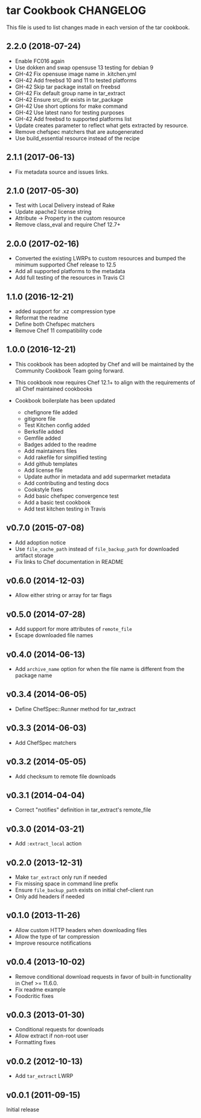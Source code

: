 # tar Cookbook CHANGELOG

This file is used to list changes made in each version of the tar cookbook.

## 2.2.0 (2018-07-24)

- Enable FC016 again
- Use dokken and swap opensuse 13 testing for debian 9
- GH-42 Fix opensuse image name in .kitchen.yml
- GH-42 Add freebsd 10 and 11 to tested platforms
- GH-42 Skip tar package install on freebsd
- GH-42 Fix default group name in tar_extract
- GH-42 Ensure src_dir exists in tar_package
- GH-42 Use short options for make command
- GH-42 Use latest nano for testing purposes
- GH-42 Add freebsd to supported platforms list
- Update creates parameter to reflect what gets extracted by resource.
- Remove chefspec matchers that are autogenerated
- Use build_essential resource instead of the recipe

## 2.1.1 (2017-06-13)

- Fix metadata source and issues links.

## 2.1.0 (2017-05-30)

- Test with Local Delivery instead of Rake
- Update apache2 license string
- Attribute -> Property in the custom resource
- Remove class_eval and require Chef 12.7+

## 2.0.0 (2017-02-16)

- Converted the existing LWRPs to custom resources and bumped the minimum supported Chef release to 12.5 
- Add all supported platforms to the metadata
- Add full testing of the resources in Travis CI

## 1.1.0 (2016-12-21)

- added support for .xz compression type
- Reformat the readme
- Define both Chefspec matchers
- Remove Chef 11 compatibility code

## 1.0.0 (2016-12-21)

- This cookbook has been adopted by Chef and will be maintained by the Community Cookbook Team going forward.
- This cookbook now requires Chef 12.1+ to align with the requirements of all Chef maintained cookbooks
- Cookbook boilerplate has been updated

  - chefignore file added
  - gitignore file
  - Test Kitchen config added
  - Berksfile added
  - Gemfile added
  - Badges added to the readme
  - Add maintainers files
  - Add rakefile for simplified testing
  - Add github templates
  - Add license file
  - Update author in metadata and add supermarket metadata
  - Add contributing and testing docs
  - Cookstyle fixes
  - Add basic chefspec convergence test
  - Add a basic test cookbook
  - Add test kitchen testing in Travis

## v0.7.0 (2015-07-08)

- Add adoption notice
- Use `file_cache_path` instead of `file_backup_path` for downloaded artifact storage
- Fix links to Chef documentation in README

## v0.6.0 (2014-12-03)

- Allow either string or array for tar flags

## v0.5.0 (2014-07-28)

- Add support for more attributes of `remote_file`
- Escape downloaded file names

## v0.4.0 (2014-06-13)

- Add `archive_name` option for when the file name is different from the package name

## v0.3.4 (2014-06-05)

- Define ChefSpec::Runner method for tar_extract

## v0.3.3 (2014-06-03)

- Add ChefSpec matchers

## v0.3.2 (2014-05-05)

- Add checksum to remote file downloads

## v0.3.1 (2014-04-04)

- Correct "notifies" definition in tar_extract's remote_file

## v0.3.0 (2014-03-21)

- Add `:extract_local` action

## v0.2.0 (2013-12-31)

- Make `tar_extract` only run if needed
- Fix missing space in command line prefix
- Ensure `file_backup_path` exists on initial chef-client run
- Only add headers if needed

## v0.1.0 (2013-11-26)

- Allow custom HTTP headers when downloading files
- Allow the type of tar compression
- Improve resource notifications

## v0.0.4 (2013-10-02)

- Remove conditional download requests in favor of built-in functionality in Chef >= 11.6.0.
- Fix readme example
- Foodcritic fixes

## v0.0.3 (2013-01-30)

- Conditional requests for downloads
- Allow extract if non-root user
- Formatting fixes

## v0.0.2 (2012-10-13)

- Add `tar_extract` LWRP

## v0.0.1 (2011-09-15)

Initial release
